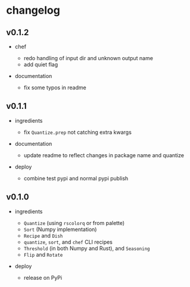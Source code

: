 # changelog

## v0.1.2

- chef
    - redo handling of input dir and unknown output name
    - add quiet flag

- documentation
    - fix some typos in readme

## v0.1.1

- ingredients
    - fix `Quantize.prep` not catching extra kwargs
  
- documentation
    - update readme to reflect changes in package name and quantize

- deploy
    - combine test pypi and normal pypi publish

## v0.1.0

- ingredients
    - `Quantize` (using `rscolorq` or from palette)
    - `Sort` (Numpy implementation)
    - `Recipe` and `Dish`
    - `quantize`, `sort`, and `chef` CLI recipes
    - `Threshold` (in both Numpy and Rust), and `Seasoning`
    - `Flip` and `Rotate`

- deploy
    - release on PyPi
